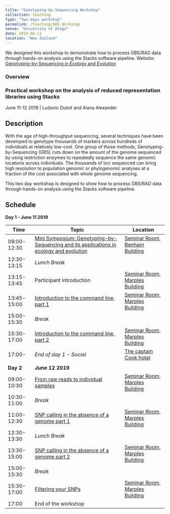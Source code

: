 ```yaml
---
title: "Genotyping-by-Sequencing Workshop"
collection: teaching
type: "two-days workshop"
permalink: /teaching/GBS_Workshop
venue: "University of Otago"
date: 2019-06-11
location: "New Zealand"
---
```


We designed this workshop to demonstrate how to process GBS/RAD data through hands-on analysis using the Stacks software pipeline. 
Website: [Genotyping-by-Sequencing in Ecology and Evolution](https://otagomohio.github.io/2019-06-11_GBS_EE/)

### Overview

### Practical workshop on the analysis of reduced representation libraries using Stacks

June 11-12 2019 | Ludovic Dutoit and Alana Alexander

## Description
With the age of high\-throughput sequencing, several techniques have been developed to
genotype thousands of markers across hundreds of individuals at relatively low\-cost. One
group of those methods, Genotyping\-by\-Sequencing (GBS) cuts down on the amount of the genome sequenced
by using restriction enzymes to repeatedly sequence the same genomic locations across
individuals. The thousands of loci sequenced can bring high resolution to population
genomic or phylogenomic analyses at a fraction of the cost associated with whole genome
sequencing.

This two day workshop is designed to show how to process GBS/RAD data through
hands\-on analysis using the Stacks software pipeline.

## Schedule

**Day 1 - June 11 2019**

Time | Topic | Location |
------|------|-----|
09:00-12:30 | [Mini Symposium: Genotyping-by-Sequencing and its applications in ecology and evolution](https://otagomohio.github.io/2019-06-11_GBS_EE/sessions/minisymposium.md) | [Seminar Room, Benham Building](https://goo.gl/maps/62XWtwgqsKxKir4V9) |
12:30-13:15 | *Lunch Break* | |
13:15-13:45 | Participant introduction | [Seminar Room, Marples Building](https://goo.gl/maps/62XWtwgqsKxKir4V9) |
13:45-15:00 | [Introduction to the command line, part 1](https://otagomohio.github.io/2019-06-11_GBS_EE/sessions/Introcommandline.md) | [Seminar Room, Marples Building](https://goo.gl/maps/62XWtwgqsKxKir4V9) |
15:00-15:30 | *Break* | |
15:30-17:00 | [Introduction to the command line, part 2](https://otagomohio.github.io/2019-06-11_GBS_EE/sessions/Introcommandline.md) | [Seminar Room, Marples Building](https://goo.gl/maps/62XWtwgqsKxKir4V9) |
17:00- | *End of day 1 - Social* | [The captain Cook hotel](https://goo.gl/maps/NjKa1BaWLUEhYv93A)|
 | | |
**Day 2** | **June 12 2019** | |
09:00-10:30 | [From raw reads to individual samples](https://otagomohio.github.io/2019-06-11_GBS_EE/sessions/stacks.md)  | [Seminar Room, Marples Building](https://goo.gl/maps/62XWtwgqsKxKir4V9) |
10:30-11:00 | *Break* | |
11:00-12:30 | [SNP calling in the absence of a genome part 1](https://otagomohio.github.io/2019-06-11_GBS_EE/sessions/stacks.md) | [Seminar Room, Marples Building](https://goo.gl/maps/62XWtwgqsKxKir4V9) |
12:30-13:30 | *Lunch Break* | |
13:30-15:00 | [SNP calling in the absence of a genome part 2](https://otagomohio.github.io/2019-06-11_GBS_EE/sessions/stacks.md) | [Seminar Room, Marples Building](https://goo.gl/maps/62XWtwgqsKxKir4V9) |
15:00-15:30 | *Break* | |
15:30-17:00 | [Filtering your SNPs](https://otagomohio.github.io/2019-06-11_GBS_EE/sessions/filteringSNPs.md) | [Seminar Room, Marples Building](https://goo.gl/maps/62XWtwgqsKxKir4V9) |
17:00 | End of the workshop | | 
